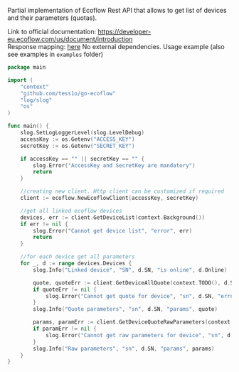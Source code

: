 Partial implementation of Ecoflow Rest API that allows to get list of devices and their parameters (quotas).

Link to official documentation: https://developer-eu.ecoflow.com/us/document/introduction \
Response mapping: [here](docs/fields_mapping.md)
No external dependencies.
Usage example (also see examples in `examples` folder)

```go
package main

import (
	"context"
	"github.com/tess1o/go-ecoflow"
	"log/slog"
	"os"
)

func main() {
	slog.SetLogLoggerLevel(slog.LevelDebug)
	accessKey := os.Getenv("ACCESS_KEY")
	secretKey := os.Getenv("SECRET_KEY")

	if accessKey == "" || secretKey == "" {
		slog.Error("AccessKey and SecretKey are mandatory")
		return
	}

	//creating new client. Http client can be customized if required
	client := ecoflow.NewEcoflowClient(accessKey, secretKey)

	//get all linked ecoflow devices
	devices, err := client.GetDeviceList(context.Background())
	if err != nil {
		slog.Error("Cannot get device list", "error", err)
		return
	}

	//for each device get all parameters
	for _, d := range devices.Devices {
		slog.Info("Linked device", "SN", d.SN, "is online", d.Online)

		quote, quoteErr := client.GetDeviceAllQuote(context.TODO(), d.SN)
		if quoteErr != nil {
			slog.Error("Cannot get quote for device", "sn", d.SN, "error", quoteErr)
		}
		slog.Info("Quote parameters", "sn", d.SN, "params", quote)

		params, paramErr := client.GetDeviceQuoteRawParameters(context.TODO(), d.SN)
		if paramErr != nil {
			slog.Error("Cannot get raw parameters for device", "sn", d.SN, "error", paramErr)
		}
		slog.Info("Raw parameters", "sn", d.SN, "params", params)
	}
}

```
